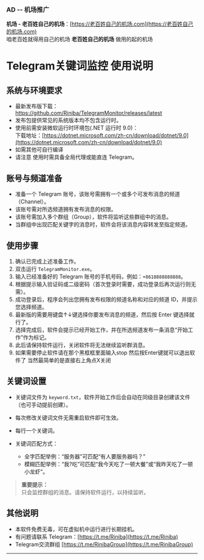 ### AD -- 机场推广

**机场 - 老百姓自己的机场**：[https://老百姓自己的机场.com](https://老百姓自己的机场.com)  
咱老百姓就得用自己的机场 **老百姓自己的机场** 做用的起的机场



# Telegram关键词监控 使用说明

## 系统与环境要求
- 最新发布版下载：https://github.com/Riniba/TelegramMonitor/releases/latest
- 发布包提供常见的系统版本均不包含运行时。  
- 使用前需安装微软运行时环境包(.NET 运行时 9.0)：  
  下载地址：[https://dotnet.microsoft.com/zh-cn/download/dotnet/9.0](https://dotnet.microsoft.com/zh-cn/download/dotnet/9.0)  
- 如需其他可自行编译
- 请注意 使用时需具备全局代理或能直连 Telegram。  

## 账号与频道准备
- 准备一个 Telegram 账号，该账号需拥有一个或多个可发布消息的频道（Channel）。
- 该账号需对所选频道拥有发布消息的权限。
- 该账号需加入多个群组（Group），软件将监听这些群组中的消息。
- 当群组中出现匹配关键字的消息时，软件会将该消息内容转发至指定频道。

## 使用步骤
1. 确认已完成上述准备工作。
2. 双击运行 `TelegramMonitor.exe`。
3. 输入已经准备好的 Telegram 账号的手机号码，例如：`+8618888888888`。
4. 根据提示输入验证码或二级密码（首次登录时需要，成功登录后再次运行则无需）。
5. 成功登录后，程序会列出您拥有发布权限的频道名称和对应的频道 ID，并提示您选择频道。
6. 最新版的需要用键盘↑↓键选择你要发布消息的频道，然后按 Enter 键选择就行了。
7. 选择完成后，软件会提示已经开始工作，并在所选频道发布一条消息“开始工作”作为标记。
8. 此后请保持软件运行，关闭软件将无法继续监听群消息。
9. 如果需要停止软件请在那个黑框框里面输入stop 然后按Enter键就可以退出软件了 当然最简单的是直接右上角点X关闭

## 关键词设置
- 关键词文件为 `keyword.txt`，软件开始工作后会自动在同级目录创建该文件（也可手动提前创建）。

- 每次修改关键词文件无需重启软件即可生效。

- 每行一个关键词。

- 关键词匹配方式：
  - 全字匹配举例：“服务器”可匹配“有人要服务器吗？”  
  - 模糊匹配举例：“我?吃”可匹配“我今天吃了一顿大餐”或“我昨天吃了一顿小龙虾”。
  
  

> **重要提示：**  
> 只会监控群组的消息。请保持软件运行，以持续监听。

## 其他说明
- 本软件免费无毒，可在虚拟机中运行进行长期挂机。
- 有问题请联系 Telegram：[https://t.me/Riniba](https://t.me/Riniba)
- Telegram交流群组 [https://t.me/RinibaGroup](https://t.me/RinibaGroup)

  

---

